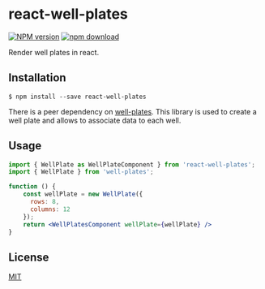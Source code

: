 # react-well-plates

[![NPM version][npm-image]][npm-url]
[![npm download][download-image]][download-url]

Render well plates in react.

## Installation

`$ npm install --save react-well-plates`

There is a peer dependency on [well-plates](https://www.npmjs.com/package/well-plates). This library is used to create a well plate and allows to associate data to each well.

## Usage

```jsx
import { WellPlate as WellPlateComponent } from 'react-well-plates';
import { WellPlate } from 'well-plates';

function () {
    const wellPlate = new WellPlate({
      rows: 8,
      columns: 12
    });
    return <WellPlatesComponent wellPlate={wellPlate} />
}
```

## License

[MIT](./LICENSE)

[npm-image]: https://img.shields.io/npm/v/react-well-plates.svg?style=flat-square
[npm-url]: https://www.npmjs.com/package/react-well-plates
[download-image]: https://img.shields.io/npm/dm/react-well-plates.svg?style=flat-square
[download-url]: https://www.npmjs.com/package/react-well-plates
